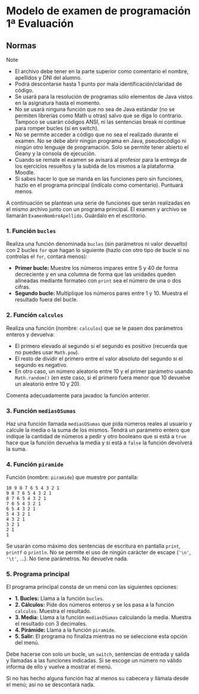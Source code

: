 # Modelo de examen de programación 1ª Evaluación

## Normas

>[!NOTE]
> - El archivo debe tener en la parte superior como comentario el nombre, apellidos y DNI del alumno.
> - Podrá descontarse hasta 1 punto por mala identificación/claridad de código.
> - Se usará para la resolución de programas sólo elementos de Java vistos en la asignatura hasta el momento.
> - No se usará ninguna función que no sea de Java estándar (no se permiten librerías como Math u otras) salvo que se diga lo contrario. Tampoco se usarán códigos ANSI, ni las sentencias break ni continue para romper bucles (sí en switch).
> - No se permite acceder a código que no sea el realizado durante el examen. No se debe abrir ningún programa en Java, pseudocódigo ni ningún otro lenguaje de programación. Solo se permite tener abierto el Geany y la consola de ejecución.
> - Cuando se remate el examen se avisará al profesor para la entrega de los ejercicios resueltos y la subida de los mismos a la plataforma Moodle.
> - Si sabes hacer lo que se manda en las funciones pero sin funciones, hazlo en el programa principal (indícalo como comentario). Puntuará menos.

A continuación se plantean una serie de funciones que serán realizadas en el mismo archivo junto con un programa principal. El examen y archivo se llamarán `ExamenNombreApellido`. Guárdalo en el escritorio.

### 1. Función `bucles`

Realiza una función denominada `bucles` (sin parámetros ni valor devuelto) con 2 bucles `for` que hagan lo siguiente (hazlo con otro tipo de bucle si no controlas el `for`, contará menos):

- **Primer bucle:** Muestre los números impares entre 5 y 40 de forma decreciente y en una columna de forma que las unidades queden alineadas mediante formateo con `print` sea el número de una o dos cifras.
- **Segundo bucle:** Multiplique los números pares entre 1 y 10. Muestra el resultado fuera del bucle.

### 2. Función `calculos`

Realiza una función (nombre: `calculos`) que se le pasen dos parámetros enteros y devuelva:

- El primero elevado al segundo si el segundo es positivo (recuerda que no puedes usar `Math.pow`).
- El resto de dividir el primero entre el valor absoluto del segundo si el segundo es negativo.
- En otro caso, un número aleatorio entre 10 y el primer parámetro usando `Math.random()` (en este caso, si el primero fuera menor que 10 devuelve un aleatorio entre 10 y 20).

Comenta adecuadamente para javadoc la función anterior.

### 3. Función `mediasOSumas`

Haz una función llamada `mediasOSumas` que pida números reales al usuario y calcule la media o la suma de los mismos. Tendrá un parámetro entero que indique la cantidad de números a pedir y otro booleano que si está a `true` hace que la función devuelva la media y si está a `false` la función devolverá la suma.

### 4. Función `piramide`

Función (nombre: `piramide`) que muestre por pantalla:

```
10 9 8 7 6 5 4 3 2 1
9 8 7 6 5 4 3 2 1
8 7 6 5 4 3 2 1
7 6 5 4 3 2 1
6 5 4 3 2 1
5 4 3 2 1
4 3 2 1
3 2 1
2 1
1
```

Se usarán como máximo dos sentencias de escritura en pantalla `print`, `printf` o `println`. No se permite el uso de ningún carácter de escape (`'\n'`, `'\t'`, ...). No tiene parámetros. No devuelve nada.

### 5. Programa principal

El programa principal consta de un menú con las siguientes opciones:

- **1. Bucles:** Llama a la función `bucles`.
- **2. Cálculos:** Pide dos números enteros y se los pasa a la función `calculos`. Muestra el resultado.
- **3. Media:** Llama a la función `mediasOSumas` calculando la media. Muestra el resultado con 3 decimales.
- **4. Pirámide:** Llama a la función `piramide`.
- **5. Salir:** El programa no finaliza mientras no se seleccione esta opción del menú.

Debe hacerse con solo un bucle, un `switch`, sentencias de entrada y salida y llamadas a las funciones indicadas. Si se escoge un número no válido informa de ello y vuelve a mostrar el menú.

Si no has hecho alguna función haz al menos su cabecera y llámala desde el menú; así no se descontará nada.